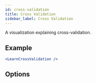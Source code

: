 ```yaml
---
id: cross-validation
title: Cross Validation
sidebar_label: Cross Validation
---
```


A visualization explaining cross-validation.

## Example

```jsx live
<LearnCrossValidation />
```

## Options


